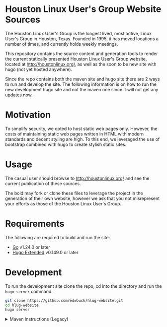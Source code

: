 # Houston Linux User's Group Website Sources

The Houston Linux User's Group is the longest lived, most active, Linux User's
Group in Houston, Texas.  Founded in 1995, it has moved locations a number of
times, and currently holds weekly meetings.

This repository contains the source content and generation tools to render
the current statically presented Houston Linux User's Group website, located
at http://houstonlinux.org/, as well as the soon to be new site with hugo (not
yet hosted anywhere).

Since the repo contains both the maven site and hugo site there are 2 ways to
run and develop the site. The following information is on how to run the new
development hugo site and not the maven one since it will not get any updates
now.

# Motivation

To simplify security, we opted to host static web pages only.  However, the
costs of maintaining static web pages written in HTML with modern standards
and decent styling are high.  To this end, we leveraged the use of bootstrap
combined with hugo to create stylish static sites.

# Usage

The casual user should browse to http://houstonlinux.org/ and see the current
publication of these sources.

The bold may fork or clone these files to leverage the project in the generation
of their own website, however we ask that you not misrepresent your efforts as
those of the Houston Linux User's Group.

# Requirements

The following are required to build and run the site:

- [Go](https://go.dev/doc/install) v1.24.0 or later
- [Hugo Extended](https://github.com/gohugoio/hugo) v0.149.0 or later

# Development

To run the development site clone the repo, cd into the directory and run the
`hugo server` command:

```bash
git clone https://github.com/edwbuck/hlug-website.git
cd hlug-website
hugo server
```

<details>
<summary>Maven Instructions (Legacy)</summary>

# Installation

The official web site is installed via the mvn command:

    mvn clean site:site site:stage site:deploy -P website

note that this command will not work unless you have the appropriate keys
registered for the ssh channel to the live website.  

To build a local rendering of the web site for testing purposes:

    mvn clean site:site site:stage -P website

and open a web browser to view the 

    file:///path/to/your/root/target/website-site/index.html

index.html file.
</details>
